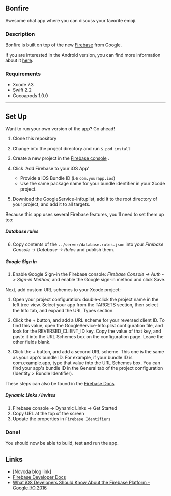 ## Bonfire

Awesome chat app where you can discuss your favorite emoji.

### Description

Bonfire is built on top of the new [Firebase](https://firebase.google.com/) from Google.

If you are interested in the Android version, you can find more information about it [here](/android).

### Requirements
* Xcode 7.3
* Swift 2.2
* Cocoapods 1.0.0


----

## Set Up
Want to run your own version of the app? Go ahead!

1. Clone this repository
2. Change into the project directory and run
`$ pod install`

3. Create a new project in the [Firebase console](https://console.firebase.google.com/) .
4. Click 'Add Firebase to your iOS App'
    * Provide a iOS Bundle ID (i.e `com.yourapp.ios`)
    * Use the same package name for your bundle identifier in your Xcode project.

5. Download the GoogleService-Info.plist, add it to the root directory of your project, and add it to all targets.


Because this app uses several Firebase features, you'll need to set them up too:

##### Database rules
6. Copy contents of the `../server/database.rules.json` into your *Firebase Console -> Database -> Rules* and publish them.

##### Google Sign In
1. Enable Google Sign-in the Firebase console: *Firebase Console -> Auth -> Sign-in Method*, and enable the Google sign-in method and click Save.

Next, add custom URL schemes to your Xcode project:

1. Open your project configuration: double-click the project name in the left tree view. Select your app from the TARGETS section, then select the Info tab, and expand the URL Types section.

2. Click the + button, and add a URL scheme for your reversed client ID. To find this value, open the GoogleService-Info.plist configuration file, and look for the REVERSED_CLIENT_ID key. Copy the value of that key, and paste it into the URL Schemes box on the configuration page. Leave the other fields blank.

3. Click the + button, and add a second URL scheme. This one is the same as your app's bundle ID. For example, if your bundle ID is com.example.app, type that value into the URL Schemes box. You can find your app's bundle ID in the General tab of the project configuration (Identity > Bundle Identifier).

  These steps can also be found in the [Firebase Docs](https://firebase.google.com/docs/auth/ios/google-signin#2_implement_google_sign-in)


##### Dynamic Links / Invites

1. Firebase console -> Dynamic Links -> Get Started
2. Copy URL at the top of the screen
3. Update the properties in `Firebase Identifiers`


### Done!

You should now be able to build, test and run the app.

## Links

* [Novoda blog link]
* [Firebase Developer Docs](https://firebase.google.com/docs/)
* [What iOS Developers Should Know About the Firebase Platform - Google I/O 2016](https://www.youtube.com/watch?v=L2LZKxdzY3g)
